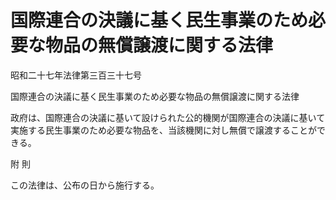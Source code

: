 # 国際連合の決議に基く民生事業のため必要な物品の無償譲渡に関する法律

昭和二十七年法律第三百三十七号

国際連合の決議に基く民生事業のため必要な物品の無償譲渡に関する法律

政府は、国際連合の決議に基いて設けられた公的機関が国際連合の決議に基いて実施する民生事業のため必要な物品を、当該機関に対し無償で譲渡することができる。

附 則

この法律は、公布の日から施行する。
